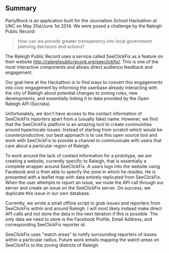Summary
------------------
PartyBlock is an application built for the Journalism School Hackathon at UNC on May 31st/June 1st 2014. We were posed a challenge by the Raleigh Public Record:
> How can we provide greater transparency into local government planning decisions and actions?

The Raleigh Public Record uses a service called SeeClickFix as a feature on their website http://raleighpublicrecord.org/seeclickfix/. This is one of the most interactive components and allows direct audience feedback and engagement.

Our goal here at the Hackathon is to find ways to convert this engagements into civic engagement by informing the userbase already interacting with the city of Raleigh about potential changes to zoning rules, new developments, and essentially linking it to data provided by the Open Raleigh API (Socrata).

Unfortunately, we don't have access to the contact information of SeeClickFix reporters apart from a (usually fake) name. However, we find that the SeeClickFix platform is an amazing tool to create communities around hyperlocale issues. Instead of starting from scratch which would be counterproductive, our best approach is to use this open source tool and work with SeeClickFix to provide a channel to communicate with users that care about a particular region of Raleigh.

To work around the lack of contact information for a prototype, we are creating a website, currently specific to Raleigh, that is essentially a complete wrapper around SeeClickFix. A users logs into the website using Facebook and is then able to specify the zone in which he resides. He is presented with a leaflet map with data entirely replicated from SeeClickFix. When the user attempts to report an issue, we route the API call through our server and create an issue on the SeeClickFix server. On success, we duplicate this issue in our own database.

Currently, we wrote a small offline script to grab issues and reporters from SeeClickFix within and around Raleigh. I will most likely instead make direct API calls and not store the data in the next iteration if this is possible. The only data we need to store is the Facebook Profile, Email Address, and corresponding SeeClickFix reporter id.

SeeClickFix uses "watch areas" to notify surrounding reporters of issues within a particular radius. Future work entails mapping the watch areas on SeeClickFix to the zoning districts of Raleigh.